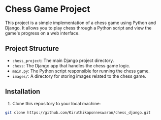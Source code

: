 # Chess Game Project

This project is a simple implementation of a chess game using Python and Django. It allows you to play chess through a Python script and view the game's progress on a web interface.

## Project Structure

- `chess_project`: The main Django project directory.
- `chess`: The Django app that handles the chess game logic.
- `main.py`: The Python script responsible for running the chess game.
- `images/`: A directory for storing images related to the chess game.

## Installation

1. Clone this repository to your local machine:

```bash
git clone https://github.com/Kiruthikaponneswaran/chess_django.git
